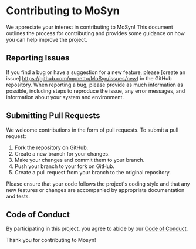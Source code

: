 # Contributing to MoSyn

We appreciate your interest in contributing to MoSyn! This document outlines the process for contributing and provides some guidance on how you can help improve the project.

## Reporting Issues

If you find a bug or have a suggestion for a new feature, please [create an issue] https://github.com/mpnetto/MoSyn/issues/new) in the GitHub repository. When reporting a bug, please provide as much information as possible, including steps to reproduce the issue, any error messages, and information about your system and environment.

## Submitting Pull Requests

We welcome contributions in the form of pull requests. To submit a pull request:

1. Fork the repository on GitHub.
2. Create a new branch for your changes.
3. Make your changes and commit them to your branch.
4. Push your branch to your fork on GitHub.
5. Create a pull request from your branch to the original repository.

Please ensure that your code follows the project's coding style and that any new features or changes are accompanied by appropriate documentation and tests.

## Code of Conduct

By participating in this project, you agree to abide by our [Code of Conduct](CODE_OF_CONDUCT.md).

Thank you for contributing to Mosyn!
